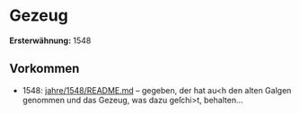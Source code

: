 # Gezeug

**Ersterwähnung:** 1548

## Vorkommen
- 1548: [jahre/1548/README.md](../jahre/1548/README.md) – gegeben, der hat au<h den alten Galgen genommen und
das Gezeug, was dazu geſchi>t, behalten...

